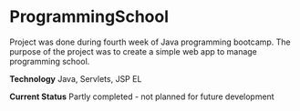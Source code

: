 # ProgrammingSchool
Project was done during fourth week of Java programming bootcamp. The purpose of the project was to create a simple web app to manage programming school.

**Technology**
Java, Servlets, JSP EL

**Current Status**
Partly completed - not planned for future development


